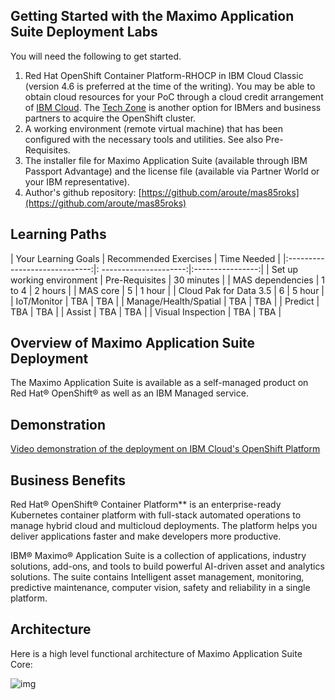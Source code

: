 ## Getting Started with the Maximo Application Suite Deployment Labs

You will need the following to get started.

1.  Red Hat OpenShift Container Platform-RHOCP in IBM Cloud Classic (version 4.6 is preferred at the time of the writing). 
You may be able to obtain cloud resources for your PoC through a cloud credit arrangement of [IBM Cloud](https://cloud.ibm.com). 
The [Tech Zone](https://techzone.ibm.com) is another option for IBMers and business partners to acquire the OpenShift 
cluster.
2.  A working environment (remote virtual machine) that has been configured with the necessary tools and utilities. See 
also Pre-Requisites.
3.  The installer file for Maximo Application Suite (available through IBM Passport Advantage) and the license file 
(available via Partner World or your IBM representative).
4.  Author's github repository: [https://github.com/aroute/mas85roks](https://github.com/aroute/mas85roks)

## Learning Paths

|  Your Learning Goals          | Recommended Exercises  | Time Needed      |
|:-----------------------------:|: ---------------------:|:----------------:|
|  Set up working environment   | Pre-Requisites         |     30 minutes   |
|  MAS dependencies             | 1 to 4                 |     2 hours      |
|  MAS core                     | 5                      |     1 hour       |
|  Cloud Pak for Data 3.5       | 6                      |     5 hour       |
|  IoT/Monitor                  | TBA                    |     TBA          |
|  Manage/Health/Spatial        | TBA                    |     TBA          |
|  Predict                      | TBA                    |     TBA          |
|  Assist                       | TBA                    |     TBA          |
|  Visual Inspection            | TBA                    |     TBA          |

## Overview of Maximo Application Suite Deployment

The Maximo Application Suite is available as a self-managed product on Red Hat® OpenShift® as well as an IBM Managed 
service.

##  Demonstration

[Video demonstration of the deployment on IBM Cloud's OpenShift Platform](https://techzone.ibm.com/collection/62178ab9bb51540018a245e6)

## Business Benefits

Red Hat® OpenShift® Container Platform** is an enterprise-ready Kubernetes container platform with full-stack automated
operations to manage hybrid cloud and multicloud deployments. The platform helps you deliver applications faster and 
make developers more productive.

IBM® Maximo® Application Suite is a collection of applications, industry solutions, add-ons, and tools to build 
powerful AI-driven asset and analytics solutions. The suite contains Intelligent asset management, monitoring, predictive 
maintenance, computer vision, safety and reliability in a single platform.

## Architecture

Here is a high level functional architecture of Maximo Application Suite Core:

![img](/img/ocp_8.5/mas-lab.png)

